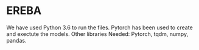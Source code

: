 # EREBA

We have used Python 3.6 to run the files. Pytorch has been used to create and exectute the models. Other libraries Needed: Pytorch, tqdm, numpy, pandas.
